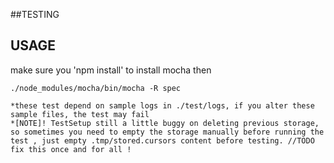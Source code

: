 ##TESTING

USAGE
------
  make sure you 'npm install' to install mocha
  then

	./node_modules/mocha/bin/mocha -R spec

	*these test depend on sample logs in ./test/logs, if you alter these sample files, the test may fail
	*[NOTE]! TestSetup still a little buggy on deleting previous storage, so sometimes you need to empty the storage manually before running the test , just empty .tmp/stored.cursors content before testing. //TODO fix this once and for all ! 
